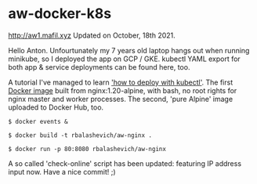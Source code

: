 # aw-docker-k8s
http://aw1.mafil.xyz Updated on October, 18th 2021.

Hello Anton. Unfourtunately my 7 years old laptop hangs out when running minikube, so I deployed the app on GCP / GKE. kubectl YAML export for both app & service deployments can be found here, too.

A tutorial I've managed to learn ['how to deploy with kubectl'](https://priyankvex.wordpress.com/2017/11/19/deploying-a-nginx-application-using-kubernetes-for-self-healing-and-scaling/). The first [Docker image](https://hub.docker.com/repository/docker/rbalashevich/aw-nginx) built from nginx:1.20-alpine, with bash, no root rights for nginx master and worker processes. The second, 'pure Alpine' image uploaded to Docker Hub, too.

```$ docker events &```

```$ docker build -t rbalashevich/aw-nginx . ```

```$ docker run -p 80:8080 rbalashevich/aw-nginx ```

A so called 'check-online' script has been updated: featuring IP address input now.
Have a nice commit! ;)


